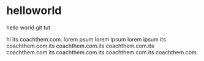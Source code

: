 # helloworld
hello world git tut

hi its coachthem.com. lorem psum lorem ipsum lorem ipsum its coachthem.com.its coachthem.com.its coachthem.com.its coachthem.com.its coachthem.com.its coachthem.com.its coachthem.com.

